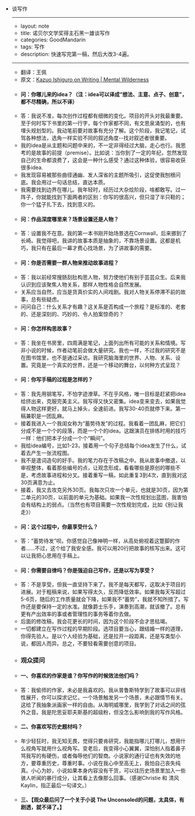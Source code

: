 - 谈写作
    - ---
    - layout: note
    - title: 诺贝尔文学奖得主石黑一雄谈写作
    - categories: GoodMandarin
    - tags: 写作
    - description: 快速写完第一稿，然后大改3-4遍。
    - ---
    - 翻译：王佩
    - 原文：[Kazuo Ishiguro on Writing | Mental Wilderness](https://holdenlee.wordpress.com/2014/02/18/kazuo-ishiguro-on-writing/)
    - #### 问：你哪儿来的idea？（注：idea可以译成“想法、主意、点子、创意”，都不尽精确，所以不译）
    - 答：我说不准，每次创作过程都有细微的变化。项目的开头对我最重要。至于何时写下书里的第一行字，每个作家都不同，有文思泉涌型的，也有埋头规划型的。我动笔前要对故事有充分了解。这个阶段，我记笔记，试驾各种想法，选角一样实验不同的叙述角度--找对叙述者很重要。
    - 我的idea是从主题和问题中来的，不一定非得经过大脑，走心也行。我思考的是故事的前提（premise）。比如说：当你到了一定的年纪，忽然发现自己的生命都浪费了，这会是一种什么感受？通过这种体验，很容易收获很多idea.
    - 我发现容易被那些曲径通幽、发人深省的主题所吸引，这促使我刨根问底。我会用过一句话总结，直达本质。
    - 我需要找到边界在哪儿。我年轻时，经历过大杂烩阶段，啥都敢写。过一阵子，你就能找到下面两者的区别：你写的很高兴，但只湿了半只鞋的；你一个猛子扎下去，找到意义的。
    - #### 问：作品深度哪里来？场景设置还是人物？
    - 答：设置我不在意。我的第一本书刚开始场景选在Cornwall，后来挪到了长崎。我觉得吧，我讲的故事本质是抽象的，不靠场景设置。这都是机巧，我只有在最后一幕才费心找场景，为了讲故事的需要。
    - #### 问：你是否需要一群人物来推动故事进程？
    - 答：我以前经常搜肠刮肚构思人物，努力使他们有别于芸芸众生。后来我认识到应该聚焦人物关系，那样人物性格会自然发展。
    - 关系应当自然，应当是货真价实的人间戏剧。我对人物关系停滞不前的故事，总有些疑虑。
    - 问问自己：什么关系才有趣？这关系是否构成一个旅程？是标准的、老套的、还是深刻的、巧妙的、令人拍案惊奇的？
    - #### 问：你怎样构思故事？
    - 答：我坐在书房里，四周满是笔记，上面列出所有可能的关系和情境。写非小说的时候，作者动笔前会做大量研究。我也一样，不过我的研究不是在图书馆里，也不是通过采访。我研究脑海里的世界、人物、关系、设置。究竟是一个真实的世界，还是一个移动的舞台，以何种方式呈现？
    - #### 问：你写手稿的过程是怎样的？
    - 答：我先用钢笔写，不怕字迹潦草。不在乎风格，唯一目标是赶紧把idea给挤出来，克服完美主义。我写得又快又密集。idea变来变去，如果我觉得人物这样更好，就马上掉头，全速前进。我写30-40页就停下来。第一稿兼职是一团乱麻。
    - 接着我进入一个我闺女称为“蓄势待发”的过程。我看着一团乱麻，把它们分成不是一个个的段落，而是一个个的idea。这跟演员在排练时用的技巧一样：他们把本子分成一个个“瞬间”。
    - 我给idea编号，比如1-23，接着用一个句子总结每个idea发生了什么，试着去产生一张流程图。
    - 我不是遣词造句的好手。我的笔力存在于改稿之中。我从故事中撤退，以审视整体，看着那些编号的点，让观念形成，看看哪些是原创的哪些不是，考虑故事进程和分叉。接着重写一稿，如此重复3到4次，直到我对这30页满意为止。
    - 接着，我又去攻克另外30页。我每次只攻一个单元，也就是30页，因为第二单元的30页，以前面的单元为基础。如果我一次性规划出蓝图，我害怕会有结构上的弱点。（当然也有项目需要一次性规划完成，比如《别让我走》）
    - #### 问：这个过程中，你最享受什么？
    - 答：“蓄势待发”呗。你感觉自己像神明一样，从高处俯视着这蹩脚的作者……不过，这个给了我安全感。我可以用20行把故事的核写出来。这可以让我把心思用在手稿上。
    - #### 问：你需要自律吗？你是强迫自己写作，还是以写为享受？
    - 答：不是享受，但我一直坚持下来了。我不是每天都写，这取决于项目的进展。对于粗稿来说，如果写得太久，反而降低效率。如果我每天写超过5-6页，随后的工作质量就会下降，如果我不“蓄势”，我就不知所措了。写作还是要保持一定的水准。就像爵士乐手，演奏到高潮，就该撤了。总有更有产出效率的事或者管理性的事务等着你去做。
    - 后面的修改稿，我会花更长的时间，因为这个阶段不会才思枯竭。
    - 一切都建立在写作过程的早期阶段。选项目要当心，跟结婚一样的道理，你得先验人。是以个人经验为基础，还是拉开一段距离，还是写类型小说，都因人而异。总之，不要轻看需要创意的项目。
    - ### 观众提问
    - #### 一、你喜欢的作家是谁？你写作的时候效法他们吗？
    - 答：我偷师的作家，未必是我喜欢的。我从普鲁斯特学到了故事可以非线性展开，你可以探求记忆，一个场景触发另一个场景，未必跟情节有关。这给了我抽象派画家一样的自由。从海明威哪里，我学到了对话之间的弦外之音。我是陀思妥耶夫斯基的超级粉，但没怎么影响到我的写作风格。
    - #### 二、你喜欢写历史题材吗？
    - 年少轻狂时，我无知无畏，觉得只要肯研究，我能指哪儿打哪儿，想用什么视角写就用什么视角写。变老后，我变得小心翼翼，深怕别人指着鼻子骂我写的有硬伤，或者侮辱他们的智商。小说家的通行证也有失效的地方，要尊重历史，尊重时事。小说在我心中至高无上，我怕自己丧失纯真。小心为妙，小说如果本身内容没有干货，可以往历史场景里加入一些骇人听闻的暴行成分，让其看上去像那么回事。（感谢Christie 和 清风Kaylin，指正最后一句译文。）
    - #### 三、【观众最后问了一个关于小说 The Unconsoled的问题，太具体，有剧透，就不译了。】
